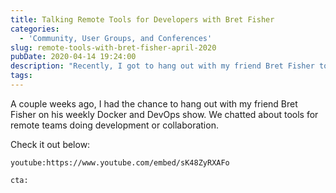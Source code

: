 ```yaml
---
title: Talking Remote Tools for Developers with Bret Fisher
categories:
  - 'Community, User Groups, and Conferences'
slug: remote-tools-with-bret-fisher-april-2020
pubDate: 2020-04-14 19:24:00
description: "Recently, I got to hang out with my friend Bret Fisher to talk about remote tools for developers."
tags: 
---
```


A couple weeks ago, I had the chance to hang out with my friend Bret Fisher on his weekly Docker and DevOps show.  We chatted about tools for remote teams doing development or collaboration.  

Check it out below:

`youtube:https://www.youtube.com/embed/sK48ZyRXAFo`

`cta:`